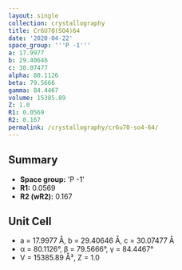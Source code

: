```yaml
---
layout: single
collection: crystallography
title: Cr6U70(SO4)64
date: '2020-04-22'
space_group: '''P -1'''
a: 17.9977
b: 29.40646
c: 30.07477
alpha: 80.1126
beta: 79.5666
gamma: 84.4467
volume: 15385.89
Z: 1.0
R1: 0.0569
R2: 0.167
permalink: /crystallography/cr6u70-so4-64/
---
```


## Summary

- **Space group:** 'P -1'
- **R1:** 0.0569
- **R2 (wR2):** 0.167

## Unit Cell
- a = 17.9977 Å, b = 29.40646 Å, c = 30.07477 Å
- α = 80.1126°, β = 79.5666°, γ = 84.4467°
- V = 15385.89 Å³, Z = 1.0

